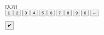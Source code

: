 
<html lang="ja">
    <head>
        <meta charset="UTF-8">
        <title>計算練習</title>
        <link rel="stylesheet" href="cal.css">
    </head>
    <body>
        <div id="a_write" class="center-element"></div>
        <br>
        <br>
        <div id = "input" class="center-element">[入力]</div>
        <div class="center-element">
            <button type="button" id="1">1</button>
            <button type="button" id="2">2</button>
            <button type="button" id="3">3</button>
            <button type="button" id="4">4</button>
            <button type="button" id="5">5</button>
            <button type="button" id="6">6</button>
            <button type="button" id="7">7</button>
            <button type="button" id="8">8</button>
            <button type="button" id="9">9</button>
            <button type="button" id="0">0</button>
            <button type="button" id="end">←</button>
            <br>
            <br>
            <button id="decision">✔️</button>
        </div>
        <script src="cal.js"></script>
    </body>
</html>
